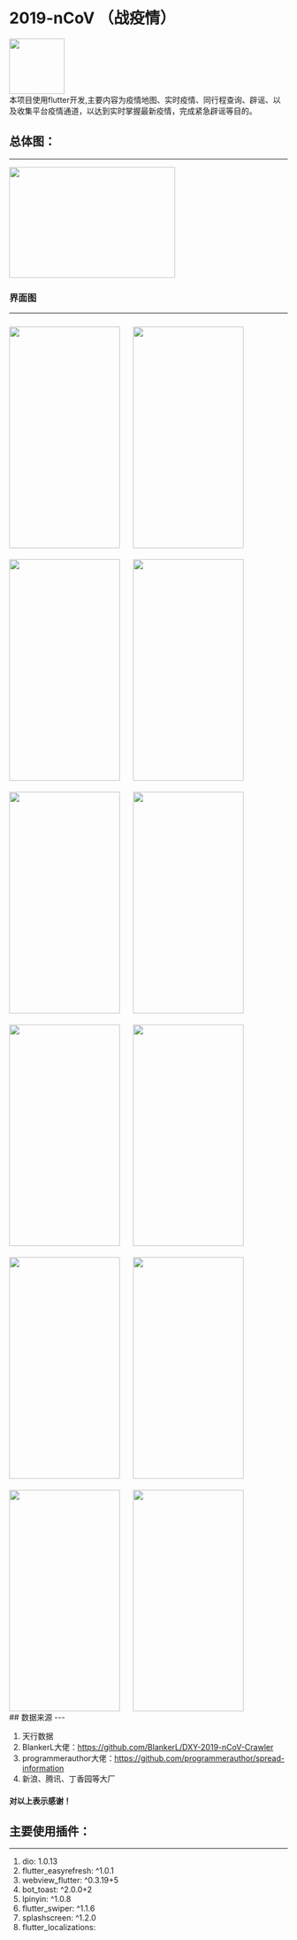 # 2019-nCoV （战疫情）


<img src="https://raw.githubusercontent.com/LiangWuCode/2019-nCoV/master/assets/images/start.png" width = "100" height = "100" div align=center /><br/>
本项目使用flutter开发,主要内容为疫情地图、实时疫情、同行程查询、辟谣、以及收集平台疫情通道，以达到实时掌握最新疫情，完成紧急辟谣等目的。


## 总体图：
---
<img src="https://raw.githubusercontent.com/LiangWuCode/2019-nCoV/master/resources/all.png" width = "300" height = "200" div align=center />

### 界面图
---
    


<div style="margin-bottom:10px;">
<img style="margin-right:20px;margin-top:10px" src="https://raw.githubusercontent.com/LiangWuCode/2019-nCoV/master/resources/13.jpg" width = "200" height = "400" div align=center />

<img style="margin-right:20px;margin-top:10px" src="https://raw.githubusercontent.com/LiangWuCode/2019-nCoV/master/resources/14.jpg" width = "200" height = "400" div align=center />


<img style="margin-right:20px;margin-top:20px" src="https://raw.githubusercontent.com/LiangWuCode/2019-nCoV/master/resources/2.jpg" width = "200" height = "400" div align=center />

<img style="margin-right:20px;margin-top:20px" src="https://raw.githubusercontent.com/LiangWuCode/2019-nCoV/master/resources/3.jpg" width = "200" height = "400" div align=center />

<img style="margin-right:20px;margin-top:20px" src="https://raw.githubusercontent.com/LiangWuCode/2019-nCoV/master/resources/4.jpg" width = "200" height = "400" div align=center />

<img style="margin-right:20px;margin-top:20px" src="https://raw.githubusercontent.com/LiangWuCode/2019-nCoV/master/resources/5.jpg" width = "200" height = "400" div align=center />

<img style="margin-right:20px;margin-top:20px" src="https://raw.githubusercontent.com/LiangWuCode/2019-nCoV/master/resources/12.jpg" width = "200" height = "400" div align=center />

<img style="margin-right:20px;margin-top:20px" src="https://raw.githubusercontent.com/LiangWuCode/2019-nCoV/master/resources/11.jpg" width = "200" height = "400" div align=center />

<img style="margin-right:20px;margin-top:20px" src="https://raw.githubusercontent.com/LiangWuCode/2019-nCoV/master/resources/10.jpg" width = "200" height = "400" div align=center />

<img style="margin-right:20px;margin-top:20px" src="https://raw.githubusercontent.com/LiangWuCode/2019-nCoV/master/resources/9.jpg" width = "200" height = "400" div align=center />

<img style="margin-right:20px;margin-top:20px" src="https://raw.githubusercontent.com/LiangWuCode/2019-nCoV/master/resources/8.jpg" width = "200" height = "400" div align=center />

<img style="margin-right:20px;margin-top:20px" src="https://raw.githubusercontent.com/LiangWuCode/2019-nCoV/master/resources/7.jpg" width = "200" height = "400" div align=center />
<div/>
## 数据来源
---

1. 天行数据
2. BlankerL大佬：https://github.com/BlankerL/DXY-2019-nCoV-Crawler
3. programmerauthor大佬：https://github.com/programmerauthor/spread-information
4. 新浪、腾讯、丁香园等大厂

#### 对以上表示感谢！

## 主要使用插件：
---
1. dio: 1.0.13
2. flutter_easyrefresh: ^1.0.1
3. webview_flutter: ^0.3.19+5
4. bot_toast: ^2.0.0+2
5. lpinyin: ^1.0.8
6. flutter_swiper: ^1.1.6
7. splashscreen: ^1.2.0
8. flutter_localizations:





